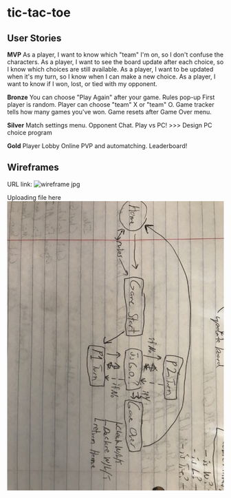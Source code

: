 # tic-tac-toe

## User Stories

**MVP**
As a player, I want to know which "team" I'm on, so I don't confuse the characters.
As a player, I want to see the board update after each choice, so I know which choices are still available.
As a player, I want to be updated when it's my turn, so I know when I can make a new choice.
As a player, I want to know if I won, lost, or tied with my opponent.

**Bronze**
You can choose "Play Again" after your game.
Rules pop-up
First player is random.
Player can choose "team" X or "team" O.
Game tracker tells how many games you've won.
Game resets after Game Over menu.

**Silver**
Match settings menu.
Opponent Chat.
Play vs PC! >>> Design PC choice program

**Gold**
Player Lobby
Online PVP and automatching.
Leaderboard!

## Wireframes

URL link: 
![wireframe jpg](https://github.com/benpapac/tic-tac-toe/issues/2)

Uploading file here
![Tic Tac Toe Wireframe](/WireFrame_TicTacToe.jpg)
